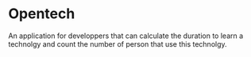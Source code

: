 # Opentech
An application for developpers that can calculate the duration to learn a technolgy and count the number of person that use this technolgy.
